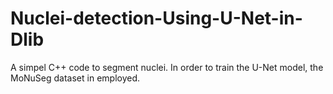 # Nuclei-detection-Using-U-Net-in-Dlib

A simpel C++ code to segment nuclei. In order to train the U-Net model, the MoNuSeg dataset in employed. 
